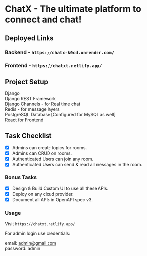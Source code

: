 # ChatX - The ultimate platform to connect and chat!

## Deployed Links

### Backend - `https://chatx-k0cd.onrender.com/`

### Frontend - `https://chatxt.netlify.app/`

## Project Setup

Django \
Django REST Framework \
Django Channels - for Real time chat \
Redis - for message layers \
PostgreSQL Database [Configured for MySQL as well] \
React for Frontend

## Task Checklist

- [x] Admins can create topics for rooms.
- [x] Admins can CRUD on rooms.
- [x] Authenticated Users can join any room.
- [x] Authenticated Users can send & read all messages in the room.

### Bonus Tasks

- [x] Design & Build Custom UI to use all these APIs.
- [x] Deploy on any cloud provider.
- [x] Document all APIs in OpenAPI spec v3.

### Usage

Visit `https://chatxt.netlify.app/` 

For admin login use credentials:

email: admin@gmail.com \
password: admin
